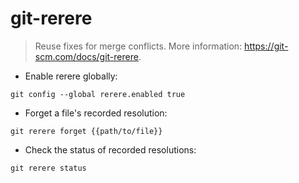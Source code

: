 # git-rerere

> Reuse fixes for merge conflicts.
> More information: <https://git-scm.com/docs/git-rerere>.

- Enable rerere globally:

`git config --global rerere.enabled true`

- Forget a file's recorded resolution:

`git rerere forget {{path/to/file}}`

- Check the status of recorded resolutions:

`git rerere status`
